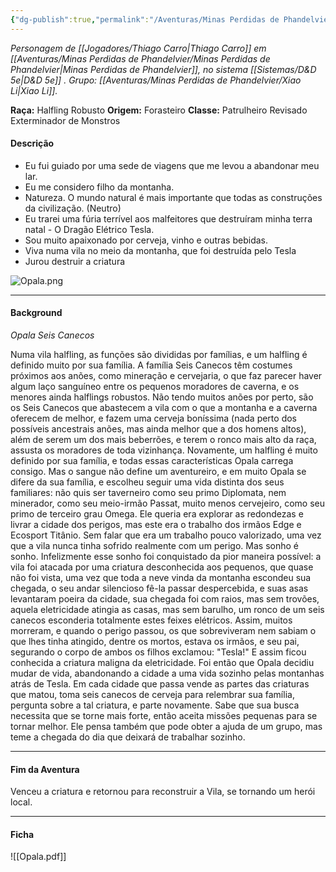 ```yaml
---
{"dg-publish":true,"permalink":"/Aventuras/Minas Perdidas de Phandelvier/Opala Seis Canecos/","created":"2025-10-13T18:26:43.163-03:00"}
---
```


*Personagem de [[Jogadores/Thiago Carro\|Thiago Carro]] em [[Aventuras/Minas Perdidas de Phandelvier/Minas Perdidas de Phandelvier\|Minas Perdidas de Phandelvier]], no sistema [[Sistemas/D&D 5e\|D&D 5e]] .*
*Grupo: [[Aventuras/Minas Perdidas de Phandelvier/Xiao Li\|Xiao Li]].*

**Raça:** Halfling Robusto
**Origem:** Forasteiro
**Classe:** Patrulheiro Revisado Exterminador de Monstros
#### Descrição
- Eu fui guiado por uma sede de viagens que me levou a abandonar meu lar. 
- Eu me considero filho da montanha.
- Natureza. O mundo natural é mais importante que todas as construções da civilização. (Neutro)
- Eu trarei uma fúria terrível aos malfeitores que destruíram minha terra natal - O Dragão Elétrico Tesla.
- Sou muito apaixonado por cerveja, vinho e outras bebidas.
- Viva numa vila no meio da montanha, que foi destruída pelo Tesla
- Jurou destruir a criatura

![Opala.png](/img/user/Aventuras/Minas%20Perdidas%20de%20Phandelvier/Opala.png)

---
#### Background

*Opala Seis Canecos*

  Numa vila halfling, as funções são divididas por famílias, e um halfling é definido muito por sua família. A família Seis Canecos têm costumes próximos aos anões, como mineração e cervejaria, o que faz parecer haver algum laço sanguíneo entre os pequenos moradores de caverna, e os menores ainda halflings robustos.
  Não tendo muitos anões por perto, são os Seis Canecos que abastecem a vila com o que a montanha e a caverna oferecem de melhor, e fazem uma cerveja boníssima (nada perto dos possíveis ancestrais anões, mas ainda melhor que a dos homens altos), além de serem um dos mais beberrões, e terem o ronco mais alto da raça, assusta os moradores de toda vizinhança.
  Novamente, um halfling é muito definido por sua família, e todas essas características Opala carrega consigo. Mas o sangue não define um aventureiro, e em muito Opala se difere da sua família, e escolheu seguir uma vida distinta dos seus familiares: não quis ser taverneiro como seu primo Diplomata, nem minerador, como seu meio-irmão Passat, muito menos cervejeiro, como seu primo de terceiro grau Omega.
  Ele queria era explorar as redondezas e livrar a cidade dos perigos, mas este era o trabalho dos irmãos Edge e Ecosport Titânio. Sem falar que era um trabalho pouco valorizado, uma vez que a vila nunca tinha sofrido realmente com um perigo. Mas sonho é sonho.
  Infelizmente esse sonho foi conquistado da pior maneira possível: a vila foi atacada por uma criatura desconhecida aos pequenos, que quase não foi vista, uma vez que toda a neve vinda da montanha escondeu sua chegada, o seu andar silencioso fê-la passar despercebida, e suas asas levantaram poeira da cidade, sua chegada foi com raios, mas sem trovões, aquela eletricidade atingia as casas, mas sem barulho, um ronco de um seis canecos esconderia totalmente estes feixes elétricos.
  Assim, muitos morreram, e quando o perigo passou, os que sobreviveram nem sabiam o que lhes tinha atingido, dentre os mortos, estava os irmãos, e seu pai, segurando o corpo de ambos os filhos exclamou: "Tesla!" E assim ficou conhecida a criatura maligna da eletricidade.
  Foi então que Opala decidiu mudar de vida, abandonando a cidade a uma vida sozinho pelas montanhas atrás de Tesla.
  Em cada cidade que passa vende as partes das criaturas que matou, toma seis canecos de cerveja para relembrar sua família, pergunta sobre a tal criatura, e parte novamente.
  Sabe que sua busca necessita que se torne mais forte, então aceita missões pequenas para se tornar melhor. Ele pensa também que pode obter a ajuda de um grupo, mas teme a chegada do dia que deixará de trabalhar sozinho.
  
---
#### Fim da Aventura
Venceu a criatura e retornou para reconstruir a Vila, se tornando um herói local.

---
#### Ficha

![[Opala.pdf]]